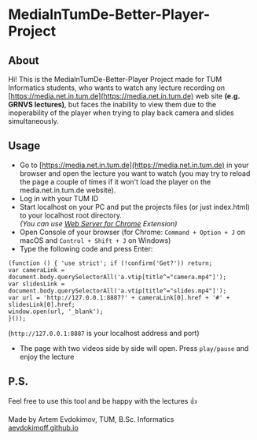 # MediaInTumDe-Better-Player-Project

## About
Hi! This is the MediaInTumDe-Better-Player Project made for TUM Informatics students, who wants to watch any lecture recording on [https://media.net.in.tum.de](https://media.net.in.tum.de) web site **(e.g. GRNVS lectures)**, but faces the inability to view them due to the inoperability of the player when trying to play back camera and slides simultaneously. 

## Usage
* Go to [https://media.net.in.tum.de](https://media.net.in.tum.de) in your browser and open the lecture you want to watch (you may try to reload the page a couple of times if it won't load the player on the media.net.in.tum.de website). 
* Log in with your TUM ID
* Start localhost on your PC and put the projects files (or just index.html) to your localhost root directory.  
*(You can use [Web Server for Chrome](https://chrome.google.com/webstore/detail/web-server-for-chrome/ofhbbkphhbklhfoeikjpcbhemlocgigb) Extension)*
* Open Console of your browser (for Chrome: `Command + Option + J` on macOS and `Control + Shift + J` on Windows)
* Type the following code and press Enter:
```
(function () { 'use strict'; if (!confirm('Get?')) return; 
var cameraLink = document.body.querySelectorAll('a.vtip[title^="camera.mp4"]'); 
var slidesLink = document.body.querySelectorAll('a.vtip[title^="slides.mp4"]'); 
var url = 'http://127.0.0.1:8887?' + cameraLink[0].href + '#' + slidesLink[0].href;
window.open(url, '_blank');
}());
```  
(`http://127.0.0.1:8887` is your localhost address and port)
* The page with two videos side by side will open. Press `play/pause` and enjoy the lecture

## P.S.

Feel free to use this tool and be happy with the lectures 👍

Made by Artem Evdokimov, TUM, B.Sc. Informatics  
[aevdokimoff.github.io](http://aevdokimoff.github.io)
